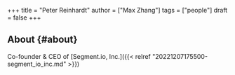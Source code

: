 +++
title = "Peter Reinhardt"
author = ["Max Zhang"]
tags = ["people"]
draft = false
+++

## About {#about}

Co-founder &amp; CEO of [Segment.io, Inc.]({{< relref "20221207175500-segment_io_inc.md" >}})
